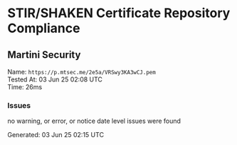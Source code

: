 # STIR/SHAKEN Certificate Repository Compliance

## Martini Security

Name: `https://p.mtsec.me/2e5a/VRSwy3KA3wCJ.pem`\
Tested At: 03 Jun 25 02:08 UTC\
Time: 26ms

### Issues

no warning, or error, or notice date level issues were found

Generated: 03 Jun 25 02:15 UTC